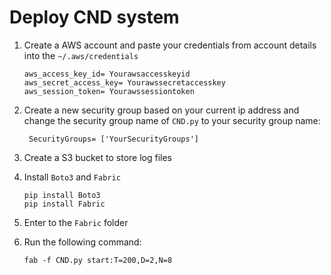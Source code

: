 # Deploy CND system

1. Create a AWS account and paste your credentials from account details into the `~/.aws/credentials`

   ```shell
   aws_access_key_id= Yourawsaccesskeyid
   aws_secret_access_key= Yourawssecretaccesskey
   aws_session_token= Yourawssessiontoken
   ```

2.  Create a new security group based on your current ip address and change the security group name of `CND.py` to your security group name:

         SecurityGroups= ['YourSecurityGroups']

3. Create a S3 bucket to store log files

4. Install `Boto3` and `Fabric`

   ```shell
   pip install Boto3
   pip install Fabric
   ```

5. Enter to the `Fabric` folder

6. Run the following command:

   ```shell
   fab -f CND.py start:T=200,D=2,N=8 
   ```
